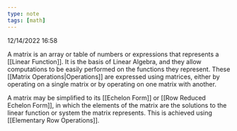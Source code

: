 ```yaml
---
type: note
tags: [math]
---
```

12/14/2022 16:58

  

A matrix is an array or table of numbers or expressions that represents a [[Linear Function]]. It is the basis of Linear Algebra, and they allow computations to be easily performed on the functions they represent. These [[Matrix Operations|Operations]] are expressed using matrices, either by operating on a single matrix or by operating on one matrix with another. 

A matrix may be simplified to its [[Echelon Form]] or [[Row Reduced Echelon Form]], in which the elements of the matrix are the solutions to the linear function or system the matrix represents. This is achieved using [[Elementary Row Operations]]. 